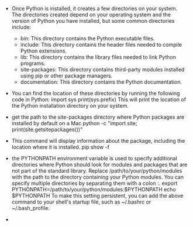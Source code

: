 - Once Python is installed, it creates a few directories on your system. The directories created depend on your operating system and the version of Python you have installed, but some common directories include:
    - bin: This directory contains the Python executable files.
    - include: This directory contains the header files needed to compile Python extensions.
    - lib: This directory contains the library files needed to link Python programs.
    - site-packages: This directory contains third-party modules installed using pip or other package managers.
    - documentation: This directory contains the Python documentation.

- You can find the location of these directories by running the following code in Python:
        import sys
        print(sys.prefix)
This will print the location of the Python installation directory on your system.

- get the path to the site-packages directory where Python packages are installed by default on a Mac
    python -c "import site; print(site.getsitepackages())"

- This command will display information about the package, including the location where it is installed. 
pip show -f <package-name>

- the PYTHONPATH environment variable is used to specify additional directories where Python should look for modules and packages that are not part of the standard library. Replace /path/to/your/python/modules with the path to the directory containing your Python modules. You can specify multiple directories by separating them with a colon :.
export PYTHONPATH=/path/to/your/python/modules:$PYTHONPATH
echo $PYTHONPATH
To make this setting persistent, you can add the above command to your shell's startup file, such as ~/.bashrc or ~/.bash_profile.

- 
